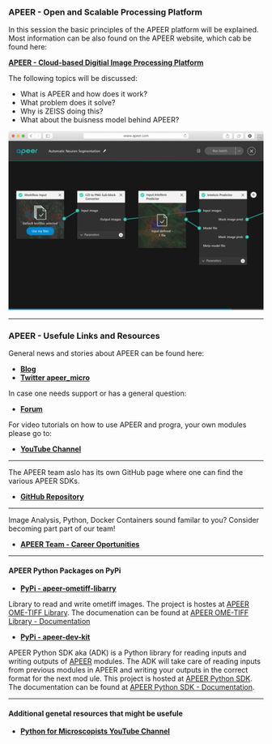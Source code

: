 ### APEER - Open and Scalable Processing Platform

In this session the basic principles of the APEER platform will be explained.
Most information can be also found on the APEER website, which cab be found here:

**[APEER - Cloud-based Digitial Image Processing Platform](https://www.apeer.com/home/)**

The following topics will be discussed:

* What is APEER and how does it work?
* What problem does it solve?
* Why is ZEISS doing this?
* What about the buisness model behind APEER?

![APEER - Combine Modules](apeer_picture1.jpg)

***

### APEER - Usefule Links and Resources

General news and stories about APEER can be found here:

* **[Blog](https://www.apeer.com/blog)**
* **[Twitter apeer_micro](https://twitter.com/apeer_micro?lang=en)**

In case one needs support or has a general question:

* **[Forum](https://forum.apeer.com/)**

For video tutorials on how to use APEER and progra, your own modules please go to:

* **[YouTube Channel](https://www.youtube.com/channel/UCVrG0AsRMb0pPcxzX75SusA)**

***

The APEER team aslo has its own GitHub page where one can find the various APEER SDKs.

* **[GitHub Repository](https://github.com/apeer-micro)**

***

Image Analysis, Python, Docker Containers sound familar to you? Consider becoming part part of our team!

* **[APEER Team - Career Oportunities](https://www.apeer.com/career-page/join-us-on-apeer)**

***

#### APEER Python Packages on PyPi

* **[PyPi - apeer-ometiff-libarry](https://pypi.org/project/apeer-ometiff-library/)**

Library to read and write ometiff images. The project is hostes at [APEER OME-TIFF Library](https://github.com/apeer-micro/apeer-ometiff-library). The documenation can be found at [APEER OME-TIFF Library - Documentation](https://github.com/apeer-micro/apeer-ometiff-library/blob/master/README.md)

* **[PyPi - apeer-dev-kit](https://pypi.org/project/apeer-dev-kit/)**

APEER Python SDK aka (ADK) is a Python library for reading inputs and writing outputs of [APEER](https://www.apeer.com) modules. The ADK will take care of reading inputs from previous modules in APEER and writing your outputs in the correct format for the next mod ule. This project is hosted at [APEER Python SDK](https://github.com/apeer-micro/apeer-python-sdk). The documentation can be found at [APEER Python SDK - Documentation](https://github.com/apeer-micro/apeer-python-sdk/blob/master/README.md).

***

#### Additional genetal resources that might be usefule

* **[Python for Microscopists YouTube Channel](https://www.youtube.com/channel/UC34rW-HtPJulxr5wp2Xa04w)**